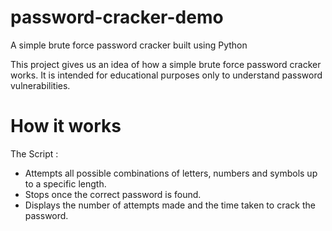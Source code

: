 # password-cracker-demo
A simple brute force password cracker built using Python

This project gives us an idea of how a simple brute force password cracker works. 
It is intended for educational purposes only to understand password vulnerabilities.

# How it works 
The Script :
 - Attempts all possible combinations of letters, numbers and symbols up to a specific length.
 - Stops once the correct password is found.
 - Displays the number of attempts made and the time taken to crack the password.
